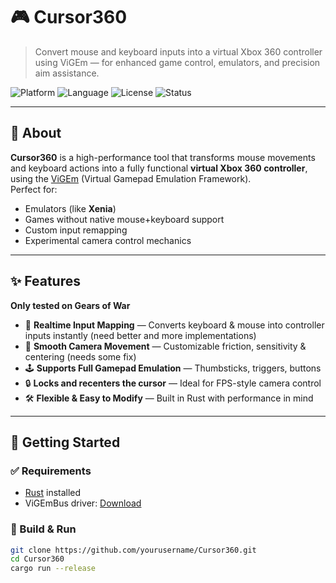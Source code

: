 # 🎮 Cursor360

> Convert mouse and keyboard inputs into a virtual Xbox 360 controller using ViGEm — for enhanced game control, emulators, and precision aim assistance.

![Platform](https://img.shields.io/badge/platform-Windows-blue.svg)
![Language](https://img.shields.io/badge/language-Rust-orange.svg)
![License](https://img.shields.io/badge/license-MIT-green.svg)
![Status](https://img.shields.io/badge/status-Prototype-yellow.svg)

---

## 🧩 About

**Cursor360** is a high-performance tool that transforms mouse movements and keyboard actions into a fully functional **virtual Xbox 360 controller**, using the [ViGEm](https://vigem.org/) (Virtual Gamepad Emulation Framework).  
Perfect for:

- Emulators (like **Xenia**)
- Games without native mouse+keyboard support
- Custom input remapping
- Experimental camera control mechanics

---

## ✨ Features
**Only tested on Gears of War**
- 🔁 **Realtime Input Mapping** — Converts keyboard & mouse into controller inputs instantly (need better and more implementations)
- 🎯 **Smooth Camera Movement** — Customizable friction, sensitivity & centering (needs some fix)
- 🕹️ **Supports Full Gamepad Emulation** — Thumbsticks, triggers, buttons
- 🔒 **Locks and recenters the cursor** — Ideal for FPS-style camera control
- 🛠️ **Flexible & Easy to Modify** — Built in Rust with performance in mind

---

## 🚀 Getting Started

### ✅ Requirements

- [Rust](https://www.rust-lang.org/) installed
- ViGEmBus driver: [Download](https://vigem.org/projects/ViGEm/ViGEm-Bus-Driver/)


### 🧪 Build & Run

```bash
git clone https://github.com/yourusername/Cursor360.git
cd Cursor360
cargo run --release

